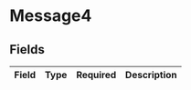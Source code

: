 # Message4


## Fields

| Field       | Type        | Required    | Description |
| ----------- | ----------- | ----------- | ----------- |